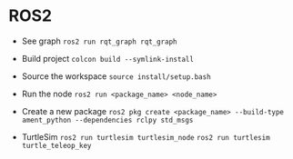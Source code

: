 # ROS2 

- See graph
`ros2 run rqt_graph rqt_graph`

- Build project
`colcon build --symlink-install`

- Source the workspace
`source install/setup.bash`

- Run the node
`ros2 run <package_name> <node_name>`

- Create a new package
`ros2 pkg create <package_name> --build-type ament_python --dependencies rclpy std_msgs`


- TurtleSim 
`ros2 run turtlesim turtlesim_node`
`ros2 run turtlesim turtle_teleop_key`